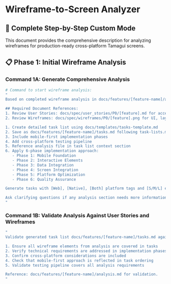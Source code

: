 # Wireframe-to-Screen Analyzer

## 🎯 Complete Step-by-Step Custom Mode

This document provides the comprehensive description for analyzing wireframes for production-ready cross-platform Tamagui screens.

## 📋 Phase 1: Initial Wireframe Analysis

### Command 1A: Generate Comprehensive Analysis

```bash
# Command to start wireframe analysis:
"
Based on completed wireframe analysis in docs/features/[feature-name]/analysis.md:

## Required Document References:
1. Review User Stories: docs/spec/user_stories/P0/[feature].md for acceptance criteria
2. Review Wireframes: docs/spec/wireframes/P0/[feature].png for UI, layout, and flow

1. Create detailed task list using docs/templates/tasks-template.md
2. Save as docs/features/[feature-name]/tasks.md following task-lists.mdc format
3. Include mobile-first implementation phases
4. Add cross-platform testing pipeline
5. Reference analysis file in task list context section
6. Apply 6-phase implementation approach:
   - Phase 1: Mobile Foundation
   - Phase 2: Interactive Elements  
   - Phase 3: Data Integration
   - Phase 4: Screen Integration
   - Phase 5: Platform Optimization
   - Phase 6: Quality Assurance

Generate tasks with [Web], [Native], [Both] platform tags and [S/M/L] effort estimates.

Ask clarifying questions if any analysis section needs more information before proceeding.
"
```


### Command 1B: Validate Analysis Against User Stories and Wireframes

```bash
"
Validate generated task list docs/features/[feature-name]/tasks.md against analysis:

1. Ensure all wireframe elements from analysis are covered in tasks
2. Verify technical requirements are addressed in implementation phases
3. Confirm cross-platform considerations are included
4. Check that mobile-first approach is reflected in task ordering
5. Validate testing pipeline covers all analysis requirements

Reference: docs/features/[feature-name]/analysis.md for validation.
"
```